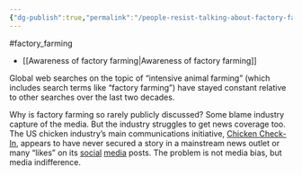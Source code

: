 ```yaml
---
{"dg-publish":true,"permalink":"/people-resist-talking-about-factory-farming/","created":"2024-08-20T13:04:14.188+01:00","updated":"2025-09-29T00:20:48.656+01:00"}
---
```


#factory_farming 

- [[Awareness of factory farming\|Awareness of factory farming]]

Global web searches on the topic of “intensive animal farming” (which includes search terms like “factory farming”) have stayed constant relative to other searches over the last two decades.

Why is factory farming so rarely publicly discussed? Some blame industry capture of the media. But the industry struggles to get news coverage too. The US chicken industry’s main communications initiative, [Chicken Check-In](https://www.chickencheck.in/), appears to have never secured a story in a mainstream news outlet or many “likes” on its [social](https://www.instagram.com/chickencheck.in/) [media](https://x.com/chickencheckin) posts. The problem is not media bias, but media indifference.